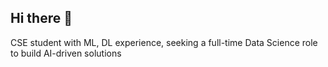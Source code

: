 ## Hi there 👋

CSE student with ML, DL experience, seeking a full-time Data Science role to build AI-driven solutions

